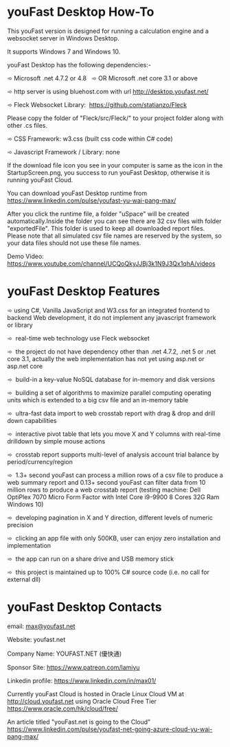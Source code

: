 # youFast Desktop How-To
This youFast version is designed for running a calculation engine and a websocket server in Windows Desktop. 

It supports Windows 7 and Windows 10.

youFast Desktop has the following dependencies:-

➾ Microsoft .net 4.7.2 or 4.8  
➾ OR Microsoft .net core 3.1 or above

➾ http server is using bluehost.com with url http://desktop.youfast.net/

➾ Fleck Websocket Library:  https://github.com/statianzo/Fleck

Please copy the folder of "Fleck/src/Fleck/" to your project folder along with other .cs files.

➾ CSS Framework: w3.css (built css code within C# code)

➾ Javascript Framework / Library: none

If the download file icon you see in your computer is same as the icon in the StartupScreen.png, you success to run youFast Desktop, otherwise it is running youFast Cloud.

You can download youFast Desktop runtime from https://www.linkedin.com/pulse/youfast-yu-wai-pang-max/

After you click the runtime file, a folder "uSpace" will be created automatically.Inside the folder you can see there are 32 csv files with folder "exportedFile". This folder is used to keep all downloaded report files. Please note that all simulated csv file names are reserved by the system, so your data files should not use these file names.

Demo Video: https://www.youtube.com/channel/UCQoQkyJJBj3k1N9J3Qx1qhA/videos

# youFast Desktop Features

➾ using C#, Vanilla JavaScript and W3.css for an integrated frontend to backend Web development, it do not implement any javascript framework or library

➾  real-time web technology use Fleck websocket

➾  the project do not have dependency other than .net 4.7.2, .net 5 or .net core 3.1, actually the web implementation has not yet using asp.net or asp.net core

➾  build-in a key-value NoSQL database for in-memory and disk versions

➾  building a set of algorithms to maximize parallel computing operating units which is extended to a big csv file and an in-memory table

➾  ultra-fast data import to web crosstab report with drag & drop and drill down capabilities
 
➾  interactive pivot table that lets you move X and Y columns with real-time drilldown by simple mouse actions

➾  crosstab report supports multi-level of analysis account trial balance by period/currency/region

➾  1.3+ second youFast can process a million rows of a csv file to produce a web summary report and 0.13+ second youFast can filter data from 10 million rows to produce a web crosstab report (testing machine: Dell OptiPlex 7070 Micro Form Factor with Intel Core i9-9900 8 Cores 32G Ram Windows 10)

➾  developing pagination in X and Y direction, different levels of numeric precision

➾  clicking an app file with only 500KB, user can enjoy zero installation and implementation

➾  the app can run on a share drive and USB memory stick

➾  this project is maintained up to 100% C# source code (i.e. no call for external dll)

# youFast Desktop Contacts

email: max@youfast.net

Website: youfast.net

Company Name: YOUFAST.NET (優快通)

Sponsor Site: https://www.patreon.com/lamiyu

Linkedin profile: https://www.linkedin.com/in/max01/

Currently youFast Cloud is hosted in Oracle Linux Cloud VM at http://cloud.youfast.net using Oracle Cloud Free Tier https://www.oracle.com/hk/cloud/free/

An article titled "youFast.net is going to the Cloud" https://www.linkedin.com/pulse/youfast-net-going-azure-cloud-yu-wai-pang-max/




